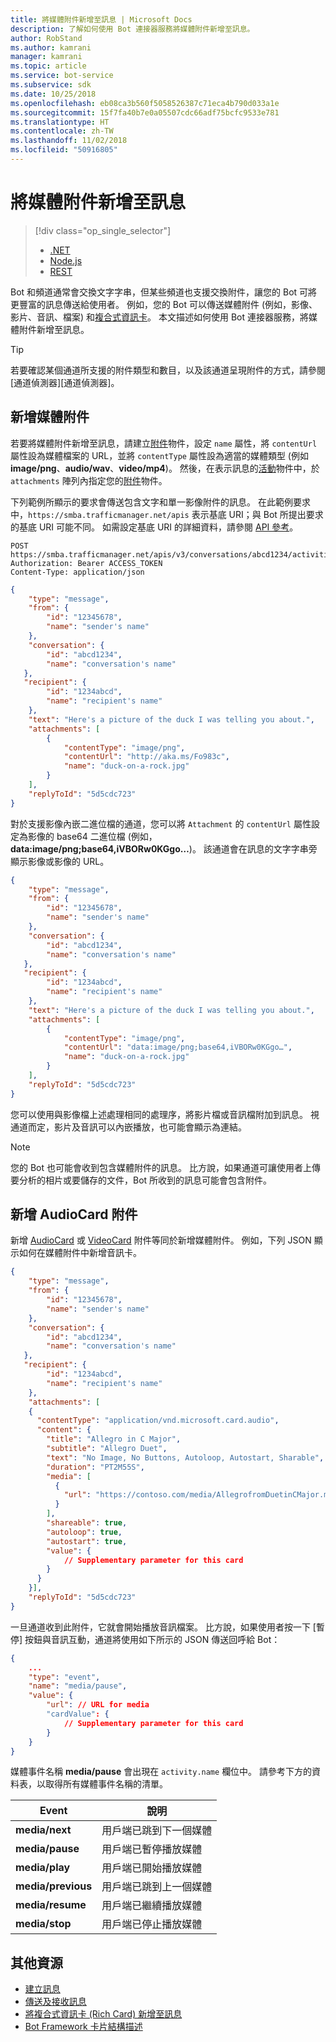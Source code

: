 ```yaml
---
title: 將媒體附件新增至訊息 | Microsoft Docs
description: 了解如何使用 Bot 連接器服務將媒體附件新增至訊息。
author: RobStand
ms.author: kamrani
manager: kamrani
ms.topic: article
ms.service: bot-service
ms.subservice: sdk
ms.date: 10/25/2018
ms.openlocfilehash: eb08ca3b560f5058526387c71eca4b790d033a1e
ms.sourcegitcommit: 15f7fa40b7e0a05507cdc66adf75bcfc9533e781
ms.translationtype: HT
ms.contentlocale: zh-TW
ms.lasthandoff: 11/02/2018
ms.locfileid: "50916805"
---
```

# <a name="add-media-attachments-to-messages"></a>將媒體附件新增至訊息
> [!div class="op_single_selector"]
> - [.NET](../dotnet/bot-builder-dotnet-add-media-attachments.md)
> - [Node.js](../nodejs/bot-builder-nodejs-send-receive-attachments.md)
> - [REST](../rest-api/bot-framework-rest-connector-add-media-attachments.md)

Bot 和頻道通常會交換文字字串，但某些頻道也支援交換附件，讓您的 Bot 可將更豐富的訊息傳送給使用者。 例如，您的 Bot 可以傳送媒體附件 (例如，影像、影片、音訊、檔案) 和[複合式資訊卡](bot-framework-rest-connector-add-rich-cards.md)。 本文描述如何使用 Bot 連接器服務，將媒體附件新增至訊息。

> [!TIP]
> 若要確認某個通道所支援的附件類型和數目，以及該通道呈現附件的方式，請參閱 [通道偵測器][通道偵測器]。

## <a name="add-a-media-attachment"></a>新增媒體附件  

若要將媒體附件新增至訊息，請建立[附件][Attachment]物件，設定 `name` 屬性，將 `contentUrl` 屬性設為媒體檔案的 URL，並將 `contentType` 屬性設為適當的媒體類型 (例如 **image/png**、**audio/wav**、**video/mp4**)。 然後，在表示訊息的[活動][Activity]物件中，於 `attachments` 陣列內指定您的[附件][Attachment]物件。 

下列範例所顯示的要求會傳送包含文字和單一影像附件的訊息。 在此範例要求中，`https://smba.trafficmanager.net/apis` 表示基底 URI；與 Bot 所提出要求的基底 URI 可能不同。 如需設定基底 URI 的詳細資料，請參閱 [API 參考](bot-framework-rest-connector-api-reference.md#base-uri)。

```http
POST https://smba.trafficmanager.net/apis/v3/conversations/abcd1234/activities/5d5cdc723
Authorization: Bearer ACCESS_TOKEN
Content-Type: application/json
```

```json
{
    "type": "message",
    "from": {
        "id": "12345678",
        "name": "sender's name"
    },
    "conversation": {
        "id": "abcd1234",
        "name": "conversation's name"
   },
   "recipient": {
        "id": "1234abcd",
        "name": "recipient's name"
    },
    "text": "Here's a picture of the duck I was telling you about.",
    "attachments": [
        {
            "contentType": "image/png",
            "contentUrl": "http://aka.ms/Fo983c",
            "name": "duck-on-a-rock.jpg"
        }
    ],
    "replyToId": "5d5cdc723"
}
```

對於支援影像內嵌二進位檔的通道，您可以將 `Attachment` 的 `contentUrl` 屬性設定為影像的 base64 二進位檔 (例如，**data:image/png;base64,iVBORw0KGgo…**)。 該通道會在訊息的文字字串旁顯示影像或影像的 URL。

```json
{
    "type": "message",
    "from": {
        "id": "12345678",
        "name": "sender's name"
    },
    "conversation": {
        "id": "abcd1234",
        "name": "conversation's name"
   },
   "recipient": {
        "id": "1234abcd",
        "name": "recipient's name"
    },
    "text": "Here's a picture of the duck I was telling you about.",
    "attachments": [
        {
            "contentType": "image/png",
            "contentUrl": "data:image/png;base64,iVBORw0KGgo…",
            "name": "duck-on-a-rock.jpg"
        }
    ],
    "replyToId": "5d5cdc723"
}
```

您可以使用與影像檔上述處理相同的處理序，將影片檔或音訊檔附加到訊息。 視通道而定，影片及音訊可以內嵌播放，也可能會顯示為連結。

> [!NOTE] 
> 您的 Bot 也可能會收到包含媒體附件的訊息。
> 比方說，如果通道可讓使用者上傳要分析的相片或要儲存的文件，Bot 所收到的訊息可能會包含附件。

## <a name="add-an-audiocard-attachment"></a>新增 AudioCard 附件

新增 [AudioCard](bot-framework-rest-connector-api-reference.md#audiocard-object) 或 [VideoCard](bot-framework-rest-connector-api-reference.md#videocard-object) 附件等同於新增媒體附件。 例如，下列 JSON 顯示如何在媒體附件中新增音訊卡。

```json
{
    "type": "message",
    "from": {
        "id": "12345678",
        "name": "sender's name"
    },
    "conversation": {
        "id": "abcd1234",
        "name": "conversation's name"
   },
   "recipient": {
        "id": "1234abcd",
        "name": "recipient's name"
    },
    "attachments": [
    {
      "contentType": "application/vnd.microsoft.card.audio",
      "content": {
        "title": "Allegro in C Major",
        "subtitle": "Allegro Duet",
        "text": "No Image, No Buttons, Autoloop, Autostart, Sharable",
        "duration": "PT2M55S",
        "media": [
          {
            "url": "https://contoso.com/media/AllegrofromDuetinCMajor.mp3"
          }
        ],
        "shareable": true,
        "autoloop": true,
        "autostart": true,
        "value": {
            // Supplementary parameter for this card
        }
      }
    }],
    "replyToId": "5d5cdc723"
}
```

一旦通道收到此附件，它就會開始播放音訊檔案。 比方說，如果使用者按一下 [暫停] 按鈕與音訊互動，通道將使用如下所示的 JSON 傳送回呼給 Bot：

```json
{
    ...
    "type": "event",
    "name": "media/pause",
    "value": {
        "url": // URL for media
        "cardValue": {
            // Supplementary parameter for this card
        }
    }
}
```

媒體事件名稱 **media/pause** 會出現在 `activity.name` 欄位中。 請參考下方的資料表，以取得所有媒體事件名稱的清單。

| Event | 說明 |
| ---- | ---- |
| **media/next** | 用戶端已跳到下一個媒體 |
| **media/pause** | 用戶端已暫停播放媒體 |
| **media/play** | 用戶端已開始播放媒體 |
| **media/previous** | 用戶端已跳到上一個媒體 |
| **media/resume** | 用戶端已繼續播放媒體 |
| **media/stop** | 用戶端已停止播放媒體 |

## <a name="additional-resources"></a>其他資源

- [建立訊息](bot-framework-rest-connector-create-messages.md)
- [傳送及接收訊息](bot-framework-rest-connector-send-and-receive-messages.md)
- [將複合式資訊卡 (Rich Card) 新增至訊息](bot-framework-rest-connector-add-rich-cards.md)
- [Bot Framework 卡片結構描述](https://aka.ms/botSpecs-cardSchema)

[Activity]: bot-framework-rest-connector-api-reference.md#activity-object
[Attachment]: bot-framework-rest-connector-api-reference.md#attachment-object
